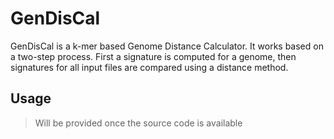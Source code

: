 # GenDisCal

GenDisCal is a k-mer based Genome Distance Calculator. It works based on a two-step process. First a signature is computed for a genome, then signatures for all input files are compared using a distance method.

## Usage

> Will be provided once the source code is available